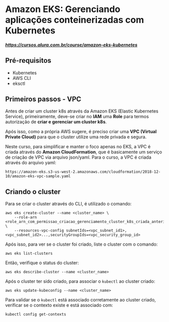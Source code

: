 # Amazon EKS: Gerenciando aplicações conteinerizadas com Kubernetes
##### https://cursos.alura.com.br/course/amazon-eks-kubernetes

## Pré-requisitos
* Kubernetes
* AWS CLI
* eksctl

## Primeiros passos - VPC
Antes de criar um cluster k8s através da Amazon EKS (Elastic Kubernetes Service), primeiramente, deve-se criar no **IAM** uma **Role** para termos autorização de **criar e gerenciar um cluster k8s**.

Após isso, como a própria AWS sugere, é preciso criar uma **VPC (Virtual Private Cloud)** para que o cluster utilize uma rede privada e segura.

Neste curso, para simplificar e manter o foco apenas no EKS, a VPC é criada através do **Amazon CloudFormation**, que é basicamente um serviço de criação de VPC via arquivo json/yaml. Para o curso, a VPC é criada através do arquivo yaml:

```https://amazon-eks.s3-us-west-2.amazonaws.com/cloudformation/2018-12-10/amazon-eks-vpc-sample.yaml```

## Criando o cluster

Para se criar o cluster através do CLI, é utilizado o comando:

```
aws eks create-cluster --name <cluster_name> \
    --role-arn <role_arn_com_permissao_criacao_gerenciamento_cluster_k8s_criada_anteriormente> \
    --resources-vpc-config subnetIds=<vpc_subnet_id1>,<vpc_subnet_id2>...,securityGroupIds=<vpc_security_group_id>
```

Após isso, para ver se o cluster foi criado, liste o cluster com o comando:

`aws eks list-clusters`

Então, verifique o status do cluster:

`aws eks describe-cluster --name <cluster_name>`

Após o cluster ter sido criado, para associar o `kubectl` ao cluster criado:

`aws eks update-kubeconfig --name <cluster_name>`

Para validar se o `kubectl` está associado corretamente ao cluster criado, verificar se o contexto existe e está associado com:

`kubectl config get-contexts`



